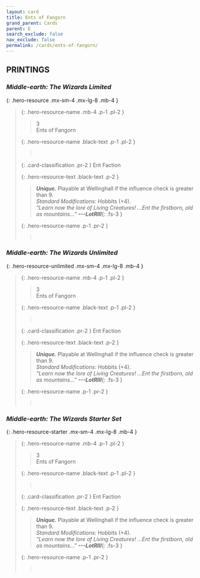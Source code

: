 ```yaml
---
layout: card
title: Ents of Fangorn
grand_parent: Cards
parent: E
search_exclude: false
nav_exclude: false
permalink: /cards/ents-of-fangorn/
---
```


## PRINTINGS


### _Middle-earth: The Wizards Limited_

{: .hero-resource .mx-sm-4 .mx-lg-8 .mb-4 }
> {: .hero-resource-name .mb-4 .p-1 .pl-2 }
> > <div class="card-mp">3</div>
> > <div class="card-name">Ents of Fangorn</div>
>
> {: .hero-resource-name .black-text .p-1 .pl-2 }
> > &nbsp;
>
> {: .card-classification .pr-2 }
> Ent Faction
>
> {: .hero-resource-text .black-text .p-2 }
> > _**Unique.**_ Playable at Wellinghall if the influence check is greater than 9.  <br>_Standard Modifications:_ Hobbits (+4). <br>_"Learn now the lore of Living Creatures! ...Ent the firstborn, old as mountains...”_ ***---&#65279;LotRIII***{: .fs-3 } 
> 
> {: .hero-resource-name .p-1 .pr-2 }
> > <div class="card-shield"></div>
> > <div class="card-corruption">&nbsp;</div>

### _Middle-earth: The Wizards Unlimited_

{: .hero-resource-unlimited .mx-sm-4 .mx-lg-8 .mb-4 }
> {: .hero-resource-name .mb-4 .p-1 .pl-2 }
> > <div class="card-mp">3</div>
> > <div class="card-name">Ents of Fangorn</div>
>
> {: .hero-resource-name .black-text .p-1 .pl-2 }
> > &nbsp;
>
> {: .card-classification .pr-2 }
> Ent Faction
>
> {: .hero-resource-text .black-text .p-2 }
> > _**Unique.**_ Playable at Wellinghall if the influence check is greater than 9.  <br>_Standard Modifications:_ Hobbits (+4). <br>_"Learn now the lore of Living Creatures! ...Ent the firstborn, old as mountains...”_ ***---&#65279;LotRIII***{: .fs-3 } 
> 
> {: .hero-resource-name .p-1 .pr-2 }
> > <div class="card-shield"></div>
> > <div class="card-corruption">&nbsp;</div>

### _Middle-earth: The Wizards Starter Set_

{: .hero-resource-starter .mx-sm-4 .mx-lg-8 .mb-4 }
> {: .hero-resource-name .mb-4 .p-1 .pl-2 }
> > <div class="card-mp">3</div>
> > <div class="card-name">Ents of Fangorn</div>
>
> {: .hero-resource-name .black-text .p-1 .pl-2 }
> > &nbsp;
>
> {: .card-classification .pr-2 }
> Ent Faction
>
> {: .hero-resource-text .black-text .p-2 }
> > _**Unique.**_ Playable at Wellinghall if the influence check is greater than 9.  <br>_Standard Modifications:_ Hobbits (+4). <br>_"Learn now the lore of Living Creatures! ...Ent the firstborn, old as mountains...”_ ***---&#65279;LotRIII***{: .fs-3 } 
> 
> {: .hero-resource-name .p-1 .pr-2 }
> > <div class="card-shield"></div>
> > <div class="card-corruption">&nbsp;</div>
